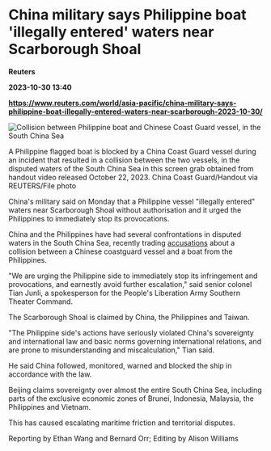 # China military says Philippine boat 'illegally entered' waters near Scarborough Shoal
**Reuters**

**2023-10-30 13:40**

**https://www.reuters.com/world/asia-pacific/china-military-says-philippine-boat-illegally-entered-waters-near-scarborough-2023-10-30/**

![Collision between Philippine boat and Chinese Coast Guard vessel, in the South China Sea](https://www.reuters.com/resizer/BYvoI9UYmD5_BZr2jSvecpsm-JM=/1920x0/filters:quality(80)/cloudfront-us-east-2.images.arcpublishing.com/reuters/J35PLM3W7VOVDCZAWX266PUKDY.jpg)

A Philippine flagged boat is blocked by a China Coast Guard vessel during an incident that resulted in a collision between the two vessels, in the disputed waters of the South China Sea in this screen grab obtained from handout video released October 22, 2023. China Coast Guard/Handout via REUTERS/File photo

China's military said on Monday that a Philippine vessel "illegally entered" waters near Scarborough Shoal without authorisation and it urged the Philippines to immediately stop its provocations.

China and the Philippines have had several confrontations in disputed waters in the South China Sea, recently trading [accusations](https://www.reuters.com/world/asia-pacific/china-says-it-lawfully-blocked-philippine-ships-going-disputed-shoal-2023-10-22/) about a collision between a Chinese coastguard vessel and a boat from the Philippines.

"We are urging the Philippine side to immediately stop its infringement and provocations, and earnestly avoid further escalation," said senior colonel Tian Junli, a spokesperson for the People's Liberation Army Southern Theater Command.

The Scarborough Shoal is claimed by China, the Philippines and Taiwan.

"The Philippine side's actions have seriously violated China's sovereignty and international law and basic norms governing international relations, and are prone to misunderstanding and miscalculation," Tian said.

He said China followed, monitored, warned and blocked the ship in accordance with the law.

Beijing claims sovereignty over almost the entire South China Sea, including parts of the exclusive economic zones of Brunei, Indonesia, Malaysia, the Philippines and Vietnam.

This has caused escalating maritime friction and territorial disputes.

Reporting by Ethan Wang and Bernard Orr; Editing by Alison Williams